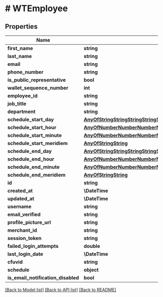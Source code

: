 # # WTEmployee

## Properties

Name | Type | Description | Notes
------------ | ------------- | ------------- | -------------
**first_name** | **string** |  |
**last_name** | **string** |  |
**email** | **string** |  |
**phone_number** | **string** |  |
**is_public_representative** | **bool** |  |
**wallet_sequence_number** | **int** |  |
**employee_id** | **string** |  |
**job_title** | **string** |  |
**department** | **string** |  |
**schedule_start_day** | [**AnyOfStringStringStringStringStringStringString**](AnyOfStringStringStringStringStringStringString.md) |  | [optional]
**schedule_start_hour** | [**AnyOfNumberNumberNumberNumberNumberNumberNumberNumberNumberNumberNumberNumber**](AnyOfNumberNumberNumberNumberNumberNumberNumberNumberNumberNumberNumberNumber.md) |  | [optional]
**schedule_start_minute** | [**AnyOfNumberNumberNumberNumberNumberNumberNumberNumberNumberNumberNumberNumberNumberNumberNumberNumberNumberNumberNumberNumberNumberNumberNumberNumberNumberNumberNumberNumberNumberNumberNumberNumberNumberNumberNumberNumberNumberNumberNumberNumberNumberNumberNumberNumberNumberNumberNumberNumberNumberNumberNumber**](AnyOfNumberNumberNumberNumberNumberNumberNumberNumberNumberNumberNumberNumberNumberNumberNumberNumberNumberNumberNumberNumberNumberNumberNumberNumberNumberNumberNumberNumberNumberNumberNumberNumberNumberNumberNumberNumberNumberNumberNumberNumberNumberNumberNumberNumberNumberNumberNumberNumberNumberNumberNumber.md) |  | [optional]
**schedule_start_meridiem** | [**AnyOfStringString**](AnyOfStringString.md) |  | [optional]
**schedule_end_day** | [**AnyOfStringStringStringStringStringStringString**](AnyOfStringStringStringStringStringStringString.md) |  | [optional]
**schedule_end_hour** | [**AnyOfNumberNumberNumberNumberNumberNumberNumberNumberNumberNumberNumberNumber**](AnyOfNumberNumberNumberNumberNumberNumberNumberNumberNumberNumberNumberNumber.md) |  | [optional]
**schedule_end_minute** | [**AnyOfNumberNumberNumberNumberNumberNumberNumberNumberNumberNumberNumberNumberNumberNumberNumberNumberNumberNumberNumberNumberNumberNumberNumberNumberNumberNumberNumberNumberNumberNumberNumberNumberNumberNumberNumberNumberNumberNumberNumberNumberNumberNumberNumberNumberNumberNumberNumberNumberNumberNumberNumber**](AnyOfNumberNumberNumberNumberNumberNumberNumberNumberNumberNumberNumberNumberNumberNumberNumberNumberNumberNumberNumberNumberNumberNumberNumberNumberNumberNumberNumberNumberNumberNumberNumberNumberNumberNumberNumberNumberNumberNumberNumberNumberNumberNumberNumberNumberNumberNumberNumberNumberNumberNumberNumber.md) |  | [optional]
**schedule_end_meridiem** | [**AnyOfStringString**](AnyOfStringString.md) |  | [optional]
**id** | **string** |  |
**created_at** | **\DateTime** |  |
**updated_at** | **\DateTime** |  |
**username** | **string** |  |
**email_verified** | **string** |  |
**profile_picture_url** | **string** |  |
**merchant_id** | **string** |  |
**session_token** | **string** |  |
**failed_login_attempts** | **double** |  | [optional]
**last_login_date** | **\DateTime** |  | [optional]
**cfuvid** | **string** |  | [optional]
**schedule** | **object** |  | [optional]
**is_email_notification_disabled** | **bool** |  | [optional]

[[Back to Model list]](../../README.md#models) [[Back to API list]](../../README.md#endpoints) [[Back to README]](../../README.md)

